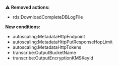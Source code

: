 :warning: **Removed actions:**

- rds:DownloadCompleteDBLogFile

**New conditions:**

- autoscaling:MetadataHttpEndpoint
- autoscaling:MetadataHttpPutResponseHopLimit
- autoscaling:MetadataHttpTokens
- transcribe:OutputBucketName
- transcribe:OutputEncryptionKMSKeyId
